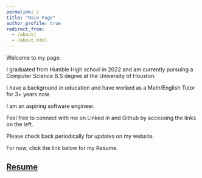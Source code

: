 ```yaml
---
permalink: /
title: "Main Page"
author_profile: true
redirect_from: 
  - /about/
  - /about.html
---
```

Welcome to my page.

I graduated from Humble High school in 2022 and am currently pursuing a Computer Science B.S degree at the University of Houston.

I have a background in education and have worked as a Math/English Tutor for 3+ years now. 

I am an aspiring software engineer.

Feel free to connect with me on Linked in and Github by accessing the links on the left.

Please check back periodically for updates on my website.

For now, click the link below for my Resume.

[Resume](https://eriklpz04.github.io/files/Erik_updated_resume.pdf)
---
